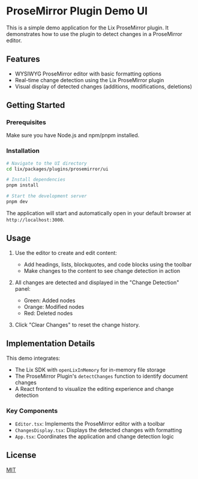 # ProseMirror Plugin Demo UI

This is a simple demo application for the Lix ProseMirror plugin. It demonstrates how to use the plugin to detect changes in a ProseMirror editor.

## Features

- WYSIWYG ProseMirror editor with basic formatting options
- Real-time change detection using the Lix ProseMirror plugin
- Visual display of detected changes (additions, modifications, deletions)

## Getting Started

### Prerequisites

Make sure you have Node.js and npm/pnpm installed.

### Installation

```bash
# Navigate to the UI directory
cd lix/packages/plugins/prosemirror/ui

# Install dependencies
pnpm install

# Start the development server
pnpm dev
```

The application will start and automatically open in your default browser at `http://localhost:3000`.

## Usage

1. Use the editor to create and edit content:
   - Add headings, lists, blockquotes, and code blocks using the toolbar
   - Make changes to the content to see change detection in action

2. All changes are detected and displayed in the "Change Detection" panel:
   - Green: Added nodes
   - Orange: Modified nodes
   - Red: Deleted nodes

3. Click "Clear Changes" to reset the change history.

## Implementation Details

This demo integrates:

- The Lix SDK with `openLixInMemory` for in-memory file storage
- The ProseMirror Plugin's `detectChanges` function to identify document changes
- A React frontend to visualize the editing experience and change detection

### Key Components

- `Editor.tsx`: Implements the ProseMirror editor with a toolbar
- `ChangesDisplay.tsx`: Displays the detected changes with formatting
- `App.tsx`: Coordinates the application and change detection logic

## License

[MIT](LICENSE)